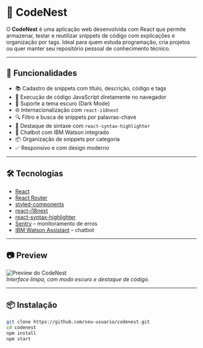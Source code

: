 # 🪺 CodeNest

O **CodeNest** é uma aplicação web desenvolvida com React que permite armazenar, testar e reutilizar snippets de código com explicações e organização por tags. Ideal para quem estuda programação, cria projetos ou quer manter seu repositório pessoal de conhecimento técnico.

---

## 🚀 Funcionalidades

- 📚 Cadastro de snippets com título, descrição, código e tags
- 🎯 Execução de código JavaScript diretamente no navegador
- 🌙 Suporte a tema escuro (Dark Mode)
- 🌐 Internacionalização com `react-i18next`
- 🔍 Filtro e busca de snippets por palavras-chave
- 🧩 Destaque de sintaxe com `react-syntax-highlighter`
- 💬 Chatbot com IBM Watson integrado
- 📦 Organização de snippets por categoria
- ✅ Responsivo e com design moderno

---

## 🛠 Tecnologias

- [React](https://reactjs.org/)
- [React Router](https://reactrouter.com/)
- [styled-components](https://styled-components.com/)
- [react-i18next](https://react.i18next.com/)
- [react-syntax-highlighter](https://github.com/react-syntax-highlighter/react-syntax-highlighter)
- [Sentry](https://sentry.io/) – monitoramento de erros
- [IBM Watson Assistant](https://www.ibm.com/cloud/watson-assistant) – chatbot

---

## 📷 Preview

![Preview do CodeNest](./public/demo.gif)  
*Interface limpa, com modo escuro e destaque de código.*

---

## 📦 Instalação

```bash
git clone https://github.com/seu-usuario/codenest.git
cd codenest
npm install
npm start
